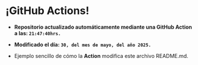 # ¡GitHub Actions!
* **Repositorio actualizado automáticamente mediante una GitHub Action a las: `21:47:40hrs.`**
* **Modificado el día: `30, del mes de mayo, del año 2025.`**

* Ejemplo sencillo de cómo la **Action** modifica este archivo README.md.
